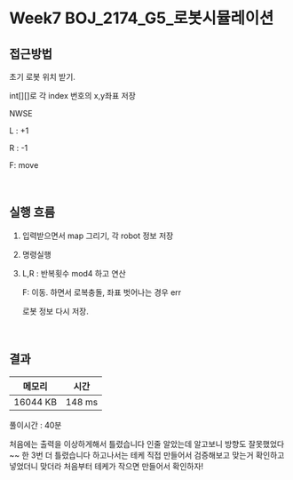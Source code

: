 # Week7 BOJ_2174_G5_로봇시뮬레이션

## 접근방법
초기 로봇 위치 받기.

int[][]로 각 index 번호의 x,y좌표 저장

NWSE

L : +1

R : -1

F: move


<br>

## 실행 흐름
1. 입력받으면서 map 그리기, 각 robot 정보 저장
2. 명령실행
3. L,R : 반복횟수 mod4 하고 연산

	F: 이동. 하면서 로복충돌, 좌표 벗어나는 경우 err

	로봇 정보 다시 저장.

<br>

## 결과

|메모리|시간|
|:---:|:---:|
|16044 KB|148 ms|

풀이시간 : 40분

처음에는 출력을 이상하게해서 틀렸습니다 인줄 알았는데 알고보니 방향도 잘못했었다~~
한 3번 더 틀렸습니다 하고나서는
테케 직접 만들어서 검증해보고 맞는거 확인하고 넣었더니 맞더라
처음부터 테케가 작으면 만들어서 확인하자!